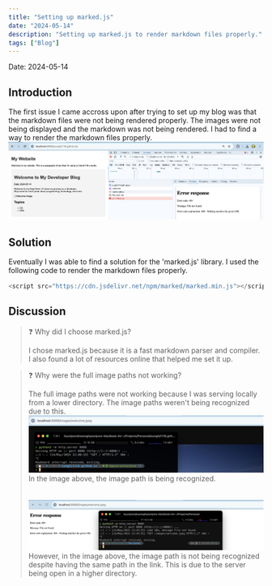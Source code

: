```yaml
---
title: "Setting up marked.js"
date: "2024-05-14"
description: "Setting up marked.js to render markdown files properly."
tags: ["Blog"]
---
```

Date: 2024-05-14

## Introduction
The first issue I came accross upon after trying to set up my blog was that the markdown files were not being rendered properly. The images were not being displayed and the markdown was not being rendered. I had to find a way to render the markdown files properly.
![error-rendering](../../images/marked/2024-05-14-12.31.08PM.png)

## Solution
Eventually I was able to find a solution for the 'marked.js' library. I used the following code to render the markdown files properly.

```javascript
<script src="https://cdn.jsdelivr.net/npm/marked/marked.min.js"></script>
```

## Discussion
> ❓ Why did I choose marked.js?
>
> I chose marked.js because it is a fast markdown parser and compiler. I also found a lot of resources online that helped me set it up.

> ❓ Why were the full image paths not working?
>
> The full image paths were not working because I was serving locally from a lower directory. The image paths weren't being recognized due to this.  
> ![docs](../../images/marked/2024-05-14-12.41.30PM.png)
> In the image above, the image path is being recognized.
<br><br><br>
> ![docs](../../images/marked/2024-05-14-12.44.02PM.png)
> However, in the image above, the image path is not being recognized despite having the same path in the link. This is due to the server being open in a higher directory.
